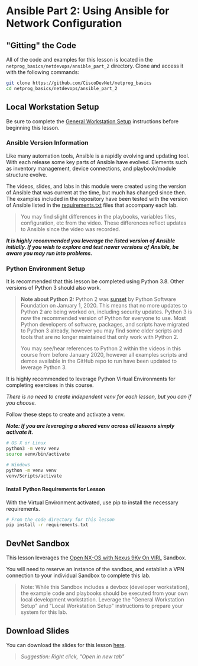 # Ansible Part 2: Using Ansible for Network Configuration

## "Gitting" the Code
All of the code and examples for this lesson is located in the `netprog_basics/netdevops/ansible_part_2` directory.  Clone and access it with the following commands:

```bash
git clone https://github.com/CiscoDevNet/netprog_basics
cd netprog_basics/netdevops/ansible_part_2
```

## Local Workstation Setup
Be sure to complete the [General Workstation Setup](https://github.com/CiscoDevNet/netprog_basics/blob/master/readme_resources/workstation_setup.md) instructions before beginning this lesson.  

### Ansible Version Information
Like many automation tools, Ansible is a rapidly evolving and updating tool. With each release some key parts of Ansible have evolved. Elements such as inventory management, device connections, and playbook/module structure evolve.

The videos, slides, and labs in this module were created using the version of Ansible that was current at the time, but much has changed since then. The examples included in the repository have been tested with the version of Ansible listed in the [requirements.txt](https://github.com/CiscoDevNet/netprog_basics/blob/master/netdevops/ansible_part_2/requirements.txt) files that accompany each lab. 

> You may find slight differences in the playbooks, variables files, configuration, etc from the video. These differences reflect updates to Ansible since the video was recorded. 

***It is highly recommended you leverage the listed version of Ansible initially.  If you wish to explore and test newer versions of Ansible, be aware you may run into problems.*** 

### Python Environment Setup
It is recommended that this lesson be completed using Python 3.8.  Other versions of Python 3 should also work.

> **Note about Python 2:** Python 2 was [sunset](https://www.python.org/doc/sunset-python-2/) by Python Software Foundation on January 1, 2020. This means that no more updates to Python 2 are being worked on, including security updates.  Python 3 is now the recommended version of Python for everyone to use. Most Python developers of software, packages, and scripts have migrated to Python 3 already, however you may find some older scripts and tools that are no longer maintained that only work with Python 2. 
> 
> You may see/hear references to Python 2 within the videos in this course from before January 2020, however all examples scripts and demos available in the GitHub repo to run have been updated to leverage Python 3.

It is highly recommended to leverage Python Virtual Environments for completing exercises in this course.  

*There is no need to create independent venv for each lesson, but you can if you choose.*  

Follow these steps to create and activate a venv.  

***Note: If you are leveraging a shared venv across all lessons simply activate it.***

```bash
# OS X or Linux
python3 -m venv venv
source venv/bin/activate
```

```bash
# Windows
python -m venv venv
venv/Scripts/activate
```


#### Install Python Requirements for Lesson
With the Virtual Environment activated, use pip to install the necessary requirements.  

```bash
# From the code directory for this lesson
pip install -r requirements.txt
```

## DevNet Sandbox
This lesson leverages the [Open NX-OS with Nexus 9Kv On VIRL](https://devnetsandbox.cisco.com/RM/Diagram/Index/1e9b57ff-9e64-4c68-93e5-f0f0a8c6f22c?diagramType=Topology) Sandbox.  

You will need to reserve an instance of the sandbox, and establish a VPN connection to your individual Sandbox to complete this lab.

> Note: While this Sandbox includes a devbox (developer workstation), the example code and playbooks should be executed from your own local development workstation. Leverage the "General Workstation Setup" and "Local Workstation Setup" instructions to prepare your system for this lab.


## Download Slides

You can download the slides for this lesson [here](https://developer.cisco.com/fileMedia/download/c4892148-75c1-3771-9bfd-c7f9281ae509). 

> *Suggestion: Right click, "Open in new tab"*
